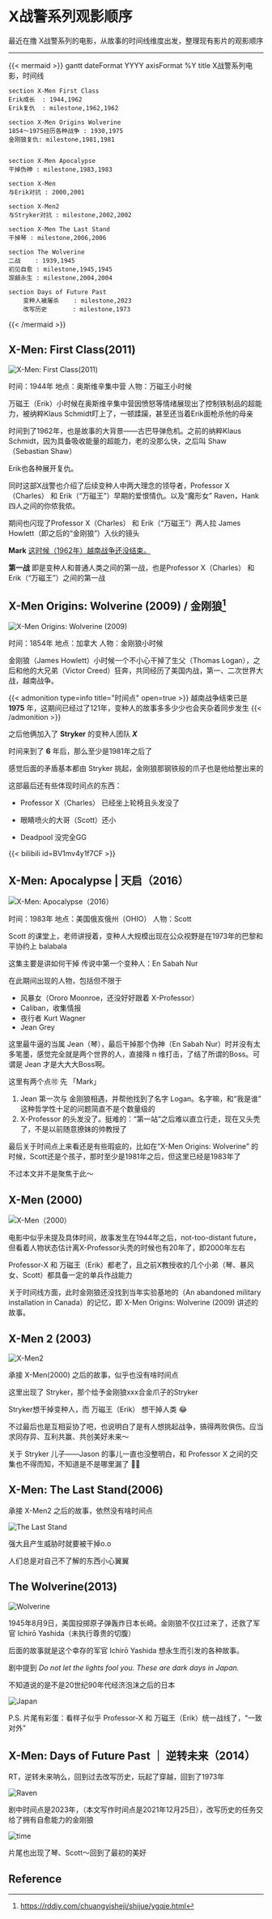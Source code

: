 # X战警系列观影顺序


最近在撸 X战警系列的电影，从故事的时间线维度出发，整理现有影片的观影顺序

<!--more-->

---

{{< mermaid >}}
gantt
    dateFormat YYYY
    axisFormat %Y
    title X战警系列电影，时间线

    section X-Men First Class
    Erik成长  : 1944,1962
    Erik复仇  : milestone,1962,1962
    
    section X-Men Origins Wolverine
    1854～1975经历各种战争 : 1930,1975
    金刚狼复仇: milestone,1981,1981


    section X-Men Apocalypse
    干掉伪神 : milestone,1983,1983
    
    section X-Men
    与Erik对抗 : 2000,2001
    
    section X-Men2
    与Stryker对抗 : milestone,2002,2002
    
    section X-Men The Last Stand
    干掉琴 : milestone,2006,2006
    
    section The Wolverine
    二战    : 1939,1945
    初见自愈 : milestone,1945,1945
    觊觎永生 : milestone,2004,2004
    
    section Days of Future Past
        变种人被屠杀    : milestone,2023
        改写历史       : milestone,1973
{{< /mermaid >}}



## X-Men: First Class(2011)

![X-Men: First Class(2011)](first-class.jpeg)


时间：1944年
地点：奥斯维辛集中营
人物：万磁王小时候


万磁王（Erik）小时候在奥斯维辛集中营因愤怒等情绪展现出了控制铁制品的超能力，被纳粹Klaus Schmidt盯上了，一顿蹂躏，甚至还当着Erik面枪杀他的母亲

时间到了1962年，也是故事的大背景——古巴导弹危机。之前的纳粹Klaus Schmidt，因为具备吸收能量的超能力，老的没那么快，之后叫 Shaw（Sebastian Shaw）

Erik也各种展开复仇。

同时这部X战警也介绍了后续变种人中两大理念的领导者，Professor X（Charles） 和 Erik（“万磁王”）早期的爱恨情仇。以及“魔形女” Raven，Hank 四人之间的你侬我侬。

期间也闪现了Professor X（Charles） 和 Erik（“万磁王”）两人拉 James Howlett（即之后的“金刚狼”）入伙的镜头

**Mark** <u>这时候（1962年）越南战争还没结束。</u>

**第一战** 即是变种人和普通人类之间的第一战，也是Professor X（Charles） 和 Erik（“万磁王”）之间的第一战


## X-Men Origins: Wolverine (2009) / 金刚狼[^1]

![X-Men Origins: Wolverine (2009)](Wolverine.jpeg)


时间：1854年
地点：加拿大
人物：金刚狼小时候


金刚狼（James Howlett）小时候一个不小心干掉了生父（Thomas Logan），之后和他的大兄弟（Victor Creed）狂奔，共同经历了美国内战，第一、二次世界大战，越南战争。

{{< admonition type=info title="时间点" open=true >}}
越南战争结束已是 **1975** 年，这期间已经过了121年，变种人的故事多多少少也会夹杂着同步发生
{{< /admonition >}}

之后他俩加入了 **Stryker** 的变种人团队 ***X***

时间来到了 **6** 年后，那么至少是1981年之后了

感觉后面的矛盾基本都由 Stryker 挑起，金刚狼那钢铁般的爪子也是他给整出来的

这部最后还有些体现时间点的东西：

- Professor X（Charles） 已经坐上轮椅且头发没了

- 眼睛喷火的大哥（Scott）还小

- Deadpool 没完全GG


{{< bilibili id=BV1mv4y1f7CF >}}


## X-Men: Apocalypse | 天启（2016）

![X-Men: Apocalypse（2016）](Apocalypse.jpeg)



时间：1983年
地点：美国俄亥俄州（OHIO）
人物：Scott


Scott 的课堂上，老师讲授着，变种人大规模出现在公众视野是在1973年的巴黎和平协约上 balabala

这集主要是讲如何干掉 传说中第一个变种人：En Sabah Nur

在此期间出现的人物，包括但不限于

* 风暴女（Ororo Moonroe，还没好好跟着 X-Professor）
* Caliban，收集情报
* 夜行者 Kurt Wagner
* Jean Grey

这里最牛逼的当属 Jean（琴），最后干掉那个伪神（En Sabah Nur）时并没有太多笔墨，感觉完全就是两个世界的人，直接降 n 维打击，了结了所谓的Boss。可谓是 Jean 才是大大大Boss啊。

这里有两个点🉑️ 先 「Mark」

1. Jean 第一次与 金刚狼相遇，并帮他找到了名字 Logan。名字嘛，和“我是谁” 这种哲学性十足的问题简直不是个数量级的
2. X-Professor 的头发没了。挺难的：“第一站”之后难以直立行走，现在又头秃了，不是以前随意撩妹的帅教授了

最后关于时间点上来看还是有些瑕疵的，比如在“X-Men Origins: Wolverine” 的时候，Scott还是个孩子，那时至少是1981年之后，但这里已经是1983年了

不过本文并不是聚焦于此～

## X-Men (2000)

![X-Men（2000）](x-men2000.jpeg)

电影中似乎未提及具体时间，故事发生在1944年之后，not-too-distant future，但看着人物状态估计离X-Professor头秃的时候也有20年了，即2000年左右

Professor-X 和 万磁王（Erik）都老了，且之前X教授收的几个小弟（琴、暴风女、Scott）都具备一定的单兵作战能力

关于时间线方面，此时金刚狼还没找到当年实验基地的（An abandoned military installation in Canada）的记忆，即 X-Men Origins: Wolverine (2009) 讲述的故事。


## X-Men 2 (2003)

![X-Men2](X-men2.png)

承接 X-Men(2000) 之后的故事，似乎也没有啥时间点

这里出现了 Stryker，那个给予金刚狼xxx合金爪子的Stryker

Stryker想干掉变种人，而 万磁王（Erik） 想干掉人类 😂

不过最后也是互相妥协了吧，也说明白了是有人想挑起战争，搞得两败俱伤。应当求同存异、互利共赢、共创美好未来～

关于 Stryker 儿子——Jason 的事儿一直也没整明白，和 Professor X 之间的交集也不得而知，不知道是不是哪里漏了 🤷‍♂️

## X-Men: The Last Stand(2006)

承接 X-Men2 之后的故事，依然没有啥时间点

![The Last Stand](the_last_stand.png)

强大且产生威胁时就要被干掉o.o

人们总是对自己不了解的东西小心翼翼

## The Wolverine(2013)

![Wolverine](Wolverine2.png)

1945年8月9日，美国投掷原子弹轰炸日本长崎。金刚狼不仅扛过来了，还救了军官 Ichirō Yashida（未执行尊贵的切腹）

后面的故事就是这个幸存的军官 Ichirō Yashida 想永生而引发的各种故事。

剧中提到 *Do not let the lights fool you. These are dark days in Japan.*

不知道说的是不是20世纪90年代经济泡沫之后的日本

![Japan](https://raw.githubusercontent.com/unclehuzi/pic/master/images/20211204211559.png)

P.S. 片尾有彩蛋：看样子似乎 Professor-X 和 万磁王（Erik）统一战线了，“一致对外”

## X-Men: Days of Future Past ｜ 逆转未来（2014）

RT，逆转未来呐么，回到过去改写历史，玩起了穿越，回到了1973年

![Raven](Raven.png)

剧中时间点是2023年，（本文写作时间点是2021年12月25日），改写历史的任务交给了拥有自愈能力的金刚狼

![time](life.png)

片尾也出现了琴、Scott～回到了最初的美好




## Reference

[^1]: https://rddiy.com/chuangyisheji/shijue/ygqje.html



<head>
    <script defer src="https://use.fontawesome.com/releases/v5.0.13/js/all.js"></script>
    <script defer src="https://use.fontawesome.com/releases/v5.0.13/js/v4-shims.js"></script>
</head>
<link rel="stylesheet" href="https://use.fontawesome.com/releases/v5.0.13/css/all.css">

